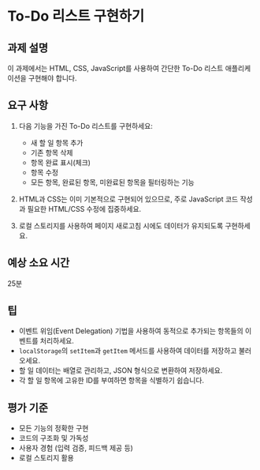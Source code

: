# To-Do 리스트 구현하기

## 과제 설명

이 과제에서는 HTML, CSS, JavaScript를 사용하여 간단한 To-Do 리스트 애플리케이션을 구현해야 합니다.

## 요구 사항

1. 다음 기능을 가진 To-Do 리스트를 구현하세요:
   - 새 할 일 항목 추가
   - 기존 항목 삭제
   - 항목 완료 표시(체크)
   - 항목 수정
   - 모든 항목, 완료된 항목, 미완료된 항목을 필터링하는 기능

2. HTML과 CSS는 이미 기본적으로 구현되어 있으므로, 주로 JavaScript 코드 작성과 필요한 HTML/CSS 수정에 집중하세요.

3. 로컬 스토리지를 사용하여 페이지 새로고침 시에도 데이터가 유지되도록 구현하세요.

## 예상 소요 시간

25분

## 팁

- 이벤트 위임(Event Delegation) 기법을 사용하여 동적으로 추가되는 항목들의 이벤트를 처리하세요.
- `localStorage`의 `setItem`과 `getItem` 메서드를 사용하여 데이터를 저장하고 불러오세요.
- 할 일 데이터는 배열로 관리하고, JSON 형식으로 변환하여 저장하세요.
- 각 할 일 항목에 고유한 ID를 부여하면 항목을 식별하기 쉽습니다.

## 평가 기준

- 모든 기능의 정확한 구현
- 코드의 구조화 및 가독성
- 사용자 경험 (입력 검증, 피드백 제공 등)
- 로컬 스토리지 활용
